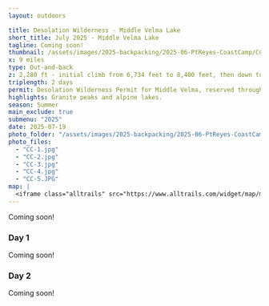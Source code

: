 ```yaml
---
layout: outdoors

title: Desolation Wilderness - Middle Velma Lake
short_title: July 2025 - Middle Velma Lake
tagline: Coming soon!
thumbnail: /assets/images/2025-backpacking/2025-06-PtReyes-CoastCamp/CC-thumb.jpg
x: 9 miles
type: Out-and-back
z: 2,280 ft - initial climb from 6,734 feet to 8,400 feet, then down to the lake at 7,900 feet.
triplength: 2 days
permit: Desolation Wilderness Permit for Middle Velma, reserved through Recreation.gov
highlights: Granite peaks and alpine lakes.
season: Summer
main_exclude: true
submenu: "2025"
date: 2025-07-19
photo_folder: "/assets/images/2025-backpacking/2025-06-PtReyes-CoastCamp"
photo_files:
  - "CC-1.jpg"
  - "CC-2.jpg"
  - "CC-3.jpg"
  - "CC-4.jpg"
  - "CC-5.JPG"
map: |
  <iframe class="alltrails" src="https://www.alltrails.com/widget/map/middle-velma-lake-ebb87fa?elevationDiagram=false&u=i&sh=0a5lyp" width="100%" height="400" frameborder="0" scrolling="no" marginheight="0" marginwidth="0" title="AllTrails: Trail Guides and Maps for Hiking, Camping, and Running"></iframe>
---
```


<div class="row">
<p>Coming soon!</p>
</div>

<div class="row">
<div class="6u 12u$(small)">
<h3>Day 1</h3>
  <p>Coming soon!</p>
</div>
<div class="6u$ 12u$(small)">
	<h3>Day 2</h3>
	<p>Coming soon!</p>
</div>
</div>


